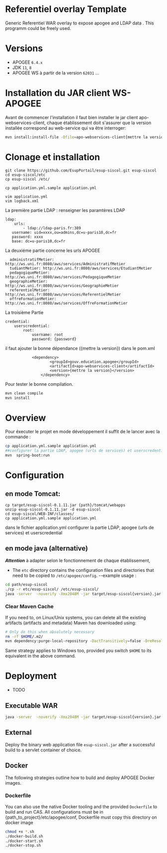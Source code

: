 Referentiel overlay Template
=======================

Generic  Referentiel WAR overlay to expose apogee and LDAP data . This programm  could be freely used.

# Versions

- APOGEE `6.4.x`
- JDK `11`, `8`
- APOGEE WS à partir de la version `62031` ...

# Installation du JAR client WS-APOGEE
Avant de commencer l'installation il faut bien installer le jar client apo-webservices-client, chaque établissement doit s'assurer que la version installée correspond au web-service qui va être interroger:

```bash
mvn install:install-file -Dfile=apo-webservices-client{mettre la version}.jar -DgroupId=gouv.education.apogee -DartifactId=apo-webservices-client -Dversion={mettre la version} -Dpackaging=jar
```


# Clonage et installation
 
``` 
git clone https://github.com/EsupPortail/esup-siscol.git esup-siscol
cd esup-siscol/etc 
cp esup-siscol /etc/

cp application.yml.sample application.yml

vim application.yml
vim logback.xml 

```
La première partie LDAP : renseigner les paramtères LDAP 

	ldap:
    	urls: 
    		- ldap://ldap-paris.fr:389
       username: uid=xxxx,ou=admins,dc=u-paris10,dc=fr
       password: xxxx
       base: dc=u-paris10,dc=fr


La deuxiéme  partie  concerne les urls APOGEE

	  administratifMetier: http://ws.uni.fr:8080/aws/services/AdministratifMetier
      tudiantMetier: http://ws.uni.fr:8080/aws/services/EtudiantMetier
      pedagogiqueMetier: http://ws.uni.fr:8080/aws/services/PedagogiqueMetier
      geographieMetier: http://ws.uni.fr:8080/aws/services/GeographieMetier
      referentielMetier: http://ws.uni.fr:8080/aws/services/ReferentielMetier
      offreFormationMetier: http://ws.uni.fr:8080/aws/services/OffreFormationMetier

La troisième Partie

	credential:
		userscredential:
    		root:
      			username: root
      			password: {password}



 il faut ajouter  la bonne dépendance ({mettre la version}) dans le pom.xml	 
			
				<dependency>
						<groupId>gouv.education.apogee</groupId>
						<artifactId>apo-webservices-client</artifactId>
						<version>{mettre la version}</version>
					</dependency>
					
Pour tester le bonne compilation.
					
```bash
mvn clean compile
mvn install
```

# Overview

Pour éxecuter le projet en mode développement il suffit de le lancer  avec la commande : 

```bash
cp application.yml.sample application.yml
##configurer la partie LDAP, apogee (urls de services) et userscredential
mvn  spring-boot:run
```


# Configuration

## en mode Tomcat:
```
cp target/esup-siscol-0.1.11.jar {path}/tomcat/webapps
unzip esup-siscol-0.1.11.jar -d esup-siscol
cd esup-siscol/WEB-INF/classes/
cp application.yml.sample application.yml
```
dans le fichier application.yml configurer la partie LDAP, apogee (urls de services) et userscredential



## en mode java (alternative)
 ***Attention***  à adapter selon le fonctionnement de chaque établissement,
- The `etc` directory contains the configuration files and directories that need to be copied to `/etc/apogee/config`. --example usage : 

```bash
cd path/esup-siscol
./cp -r etc/esup-siscol/ /etc/esup-siscol/
java -server  -noverify -Xmx2048M -jar target/esup-siscol{version}.jar  --spring.config.location=/etc/esup-siscol/
```

### Clear Maven Cache

If you need to, on Linux/Unix systems, you can delete all the existing artifacts (artifacts and metadata) Maven has downloaded using:

```bash
# Only do this when absolutely necessary
rm -rf $HOME/.m2/
mvn dependency:purge-local-repository -DactTransitively=false -DreResolve=false
```

Same strategy applies to Windows too, provided you switch `$HOME` to its equivalent in the above command.

# Deployment

* TODO

## Executable WAR

```bash
java -server  -noverify -Xmx2048M -jar target/esup-siscol{version}.jar --spring.config.location=etc/esup-siscol/
```

## External

Deploy the binary web application file `esup-siscol.jar` after a successful build to a servlet container of choice.

## Docker

The following strategies outline how to build and deploy APOGEE Docker images.


### Dockerfile

You can also use the native Docker tooling and the provided `Dockerfile` to build and run CAS.
All configurations must be in {path_to_project}/etc/apogee/conf, Dockerfile must copy this directory on docker image

```bash
chmod +x *.sh
./docker-build.sh
./docker-start.sh
./docker-stop.sh
```

